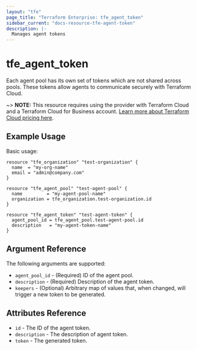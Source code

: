 ```yaml
---
layout: "tfe"
page_title: "Terraform Enterprise: tfe_agent_token"
sidebar_current: "docs-resource-tfe-agent-token"
description: |-
  Manages agent tokens
---
```


# tfe_agent_token

Each agent pool has its own set of tokens which are not shared across pools.
These tokens allow agents to communicate securely with Terraform Cloud.

~> **NOTE:** This resource requires using the provider with Terraform Cloud and a Terraform Cloud 
for Business account. 
[Learn more about Terraform Cloud pricing here](https://www.hashicorp.com/products/terraform/pricing).

## Example Usage

Basic usage:

```hcl
resource "tfe_organization" "test-organization" {
  name  = "my-org-name"
  email = "admin@company.com"
}

resource "tfe_agent_pool" "test-agent-pool" {
  name         = "my-agent-pool-name"
  organization = tfe_organization.test-organization.id
}

resource "tfe_agent_token" "test-agent-token" {
  agent_pool_id = tfe_agent_pool.test-agent-pool.id
  description   = "my-agent-token-name"
}
```

## Argument Reference

The following arguments are supported:

* `agent_pool_id` - (Required) ID of the agent pool.
* `description` - (Required) Description of the agent token.
* `keepers` - (Optional) Arbitrary map of values that, when changed, will trigger
  a new token to be generated.

## Attributes Reference

* `id` - The ID of the agent token.
* `description` - The description of agent token.
* `token` - The generated token.
